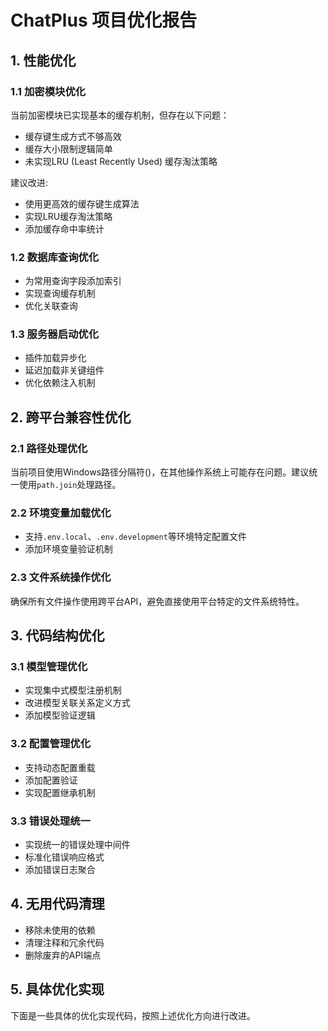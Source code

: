 # ChatPlus 项目优化报告

## 1. 性能优化

### 1.1 加密模块优化
当前加密模块已实现基本的缓存机制，但存在以下问题：
- 缓存键生成方式不够高效
- 缓存大小限制逻辑简单
- 未实现LRU (Least Recently Used) 缓存淘汰策略

建议改进:
- 使用更高效的缓存键生成算法
- 实现LRU缓存淘汰策略
- 添加缓存命中率统计

### 1.2 数据库查询优化
- 为常用查询字段添加索引
- 实现查询缓存机制
- 优化关联查询

### 1.3 服务器启动优化
- 插件加载异步化
- 延迟加载非关键组件
- 优化依赖注入机制

## 2. 跨平台兼容性优化

### 2.1 路径处理优化
当前项目使用Windows路径分隔符(\)，在其他操作系统上可能存在问题。建议统一使用`path.join`处理路径。

### 2.2 环境变量加载优化
- 支持`.env.local`、`.env.development`等环境特定配置文件
- 添加环境变量验证机制

### 2.3 文件系统操作优化
确保所有文件操作使用跨平台API，避免直接使用平台特定的文件系统特性。

## 3. 代码结构优化

### 3.1 模型管理优化
- 实现集中式模型注册机制
- 改进模型关联关系定义方式
- 添加模型验证逻辑

### 3.2 配置管理优化
- 支持动态配置重载
- 添加配置验证
- 实现配置继承机制

### 3.3 错误处理统一
- 实现统一的错误处理中间件
- 标准化错误响应格式
- 添加错误日志聚合

## 4. 无用代码清理
- 移除未使用的依赖
- 清理注释和冗余代码
- 删除废弃的API端点

## 5. 具体优化实现

下面是一些具体的优化实现代码，按照上述优化方向进行改进。